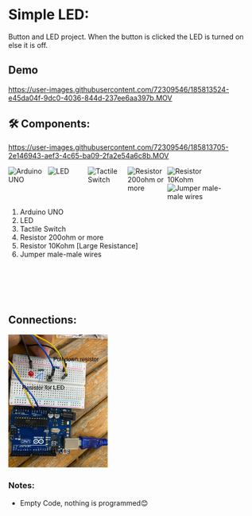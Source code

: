 # Simple LED:
Button and LED project. When the button is clicked the LED is turned on else it is off.


## Demo
https://user-images.githubusercontent.com/72309546/185813524-e45da04f-9dc0-4036-844d-237ee6aa397b.MOV



## 🛠️ Components:
https://user-images.githubusercontent.com/72309546/185813705-2e146943-aef3-4c65-ba09-2fa2e54a6c8b.MOV


<img align="left" alt="Arduino UNO" width="80px" src="https://upload.wikimedia.org/wikipedia/commons/thumb/3/38/Arduino_Uno_-_R3.jpg/220px-Arduino_Uno_-_R3.jpg" draggable="false"/>
 
  <img align="left" alt="LED" width="80px" src="https://media.istockphoto.com/vectors/red-led-icon-on-white-background-led-sign-light-emitting-diode-flat-vector-id886019460?k=20&m=886019460&s=170667a&w=0&h=m9Nty9VBLojMhEqKjtOZBZfNjjoZvw39a766V7jeGdY=" draggable="false"/>
    
 <img align="left" alt="Tactile Switch" width="80px" src="https://sc04.alicdn.com/kf/HTB1k1qaXZnrK1RkHFrdq6xCoFXa3.jpg" draggable="false"/>
 
 <img align="left" alt="Resistor 200ohm or more" width="80px" src="https://ielectrony-com.b-cdn.net/wp-content/uploads/2018/09/220-resistor-1-tolerance-True.png" draggable="false"/>
   
<img align="left" alt="Resistor 10Kohm" width="80px" src="https://www.gmelectronic.com/data/product/1024_1024/pctdetail.110-097.1.jpg" draggable="false"/>
   
<img align="left" alt="Jumper male-male wires" width="110px" src="https://potentiallabs.com/cart/image/cache/catalog/nov-dec/m-m-800x600.jpg" draggable="false"/>

 <br><br><br><br>
 
 <ol>
 <li>Arduino UNO</li>
 <li>LED</li>
  <li>Tactile Switch</li>
 <li>Resistor 200ohm or more</li>
 <li>Resistor 10Kohm [Large Resistance]</li>
 <li>Jumper male-male wires</li>
 </ol>
 
 <br><br><br><br>
 
## Connections:
<img alt="Button and Led Connections" width="200px" src="https://github.com/BasmaElhoseny01/Basic_Arduino_projects/blob/main/3.Switch_and_LED/Switch_and_LED_Connection.jpg" draggable="false"/>

### Notes:
<ul>
<li>Empty Code, nothing is programmed😊</li>
</ul>
